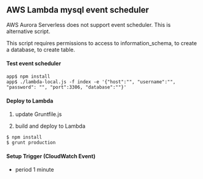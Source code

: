 ## AWS Lambda mysql event scheduler

AWS Aurora Serverless does not support event scheduler.
This is alternative script.

This script requires permissions to access to information_schema, to create a database, to create table.

#### Test event scheduler
```
app$ npm install
app$ ./lambda-local.js -f index -e '{"host":"", "username":"", "password": "", "port":3306, "database":""}' 
```

#### Deploy to Lambda
1. update Gruntfile.js

2. build and deploy to Lambda
```
$ npm install
$ grunt production
```

#### Setup Trigger (CloudWatch Event)
- period 1 minute  

